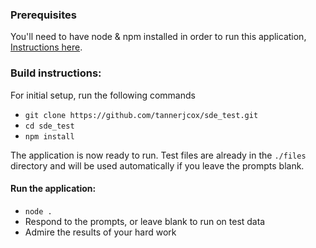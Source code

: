 ### Prerequisites

You'll need to have node & npm installed in order to run this application, [Instructions here](https://docs.npmjs.com/downloading-and-installing-node-js-and-npm).

### Build instructions:

For initial setup, run the following commands

- `git clone https://github.com/tannerjcox/sde_test.git`
- `cd sde_test`
- `npm install`

The application is now ready to run.  Test files are already in the `./files` directory and will be used automatically if you leave the prompts blank.

#### Run the application:

- `node .`
- Respond to the prompts, or leave blank to run on test data
- Admire the results of your hard work
